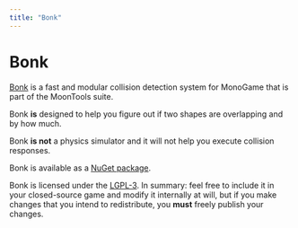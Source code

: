 ```yaml
---
title: "Bonk"
---
```


# Bonk

[Bonk](https://github.com/MoonsideGames/MoonTools.Core.Bonk) is a fast and modular collision detection system for MonoGame that is part of the MoonTools suite.

Bonk **is** designed to help you figure out if two shapes are overlapping and by how much.

Bonk **is not** a physics simulator and it will not help you execute collision responses. 

Bonk is available as a [NuGet package](https://www.nuget.org/packages/MoonTools.Core.Bonk/).

Bonk is licensed under the [LGPL-3](https://www.gnu.org/licenses/lgpl-3.0.en.html). In summary: feel free to include it in your closed-source game and modify it internally at will, but if you make changes that you intend to redistribute, you **must** freely publish your changes.